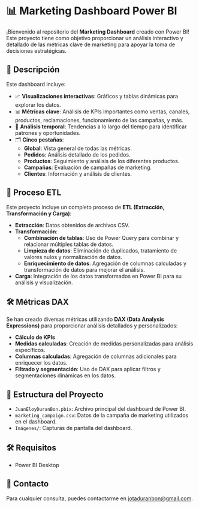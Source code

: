 # 📊 Marketing Dashboard Power BI

¡Bienvenido al repositorio del **Marketing Dashboard** creado con Power BI! 
Este proyecto tiene como objetivo proporcionar un análisis interactivo y detallado de las métricas clave de marketing para apoyar la toma de decisiones estratégicas.

## 🚀 Descripción

Este dashboard incluye:
- 📈 **Visualizaciones interactivas**: Gráficos y tablas dinámicas para explorar los datos.
- 📊 **Métricas clave**: Análisis de KPIs importantes como ventas, canales, productos, reclamaciones, funcionamiento de las campañas, y más.
- 📅 **Análisis temporal**: Tendencias a lo largo del tiempo para identificar patrones y oportunidades.
- 🗂️ **Cinco pestañas**: 
  - **Global**: Vista general de todas las métricas.
  - **Pedidos**: Análisis detallado de los pedidos.
  - **Productos**: Seguimiento y análisis de los diferentes productos.
  - **Campañas**: Evaluación de campañas de marketing.
  - **Clientes**: Información y análisis de clientes.

## 🔄 Proceso ETL

Este proyecto incluye un completo proceso de **ETL (Extracción, Transformación y Carga)**:
- **Extracción**: Datos obtenidos de archivos CSV.
- **Transformación**: 
  - **Combinación de tablas**: Uso de Power Query para combinar y relacionar múltiples tablas de datos.
  - **Limpieza de datos**: Eliminación de duplicados, tratamiento de valores nulos y normalización de datos.
  - **Enriquecimiento de datos**: Agregación de columnas calculadas y transformación de datos para mejorar el análisis.
- **Carga**: Integración de los datos transformados en Power BI para su análisis y visualización.

## 🛠️ Métricas DAX

Se han creado diversas métricas utilizando **DAX (Data Analysis Expressions)** para proporcionar análisis detallados y personalizados:
- **Cálculo de KPIs**
- **Medidas calculadas**: Creación de medidas personalizadas para análisis específicos.
- **Columnas calculadas**: Agregación de columnas adicionales para enriquecer los datos.
- **Filtrado y segmentación**: Uso de DAX para aplicar filtros y segmentaciones dinámicas en los datos.

## 📂 Estructura del Proyecto

- `JuanEloyDuranBon.pbix`: Archivo principal del dashboard de Power BI.
- `marketing_campaign.csv`: Datos de la campaña de marketing utilizados en el dashboard.
- `Imágenes/`: Capturas de pantalla del dashboard.

## 🛠️ Requisitos

- Power BI Desktop

## 📧 Contacto

Para cualquier consulta, puedes contactarme en jotaduranbon@gmail.com.
